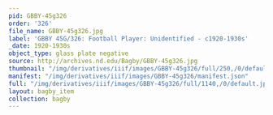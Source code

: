 ```yaml
---
pid: GBBY-45g326
order: '326'
file_name: GBBY-45g326.jpg
label: 'GBBY 45G/326: Football Player: Unidentified - c1920-1930s'
_date: 1920-1930s
object_type: glass plate negative
source: http://archives.nd.edu/Bagby/GBBY-45g326.jpg
thumbnail: "/img/derivatives/iiif/images/GBBY-45g326/full/250,/0/default.jpg"
manifest: "/img/derivatives/iiif/images/GBBY-45g326/manifest.json"
full: "/img/derivatives/iiif/images/GBBY-45g326/full/1140,/0/default.jpg"
layout: bagby_item
collection: bagby
---
```

